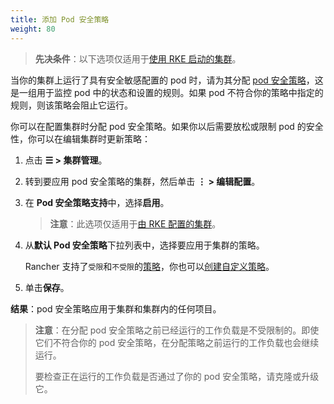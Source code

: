 ```yaml
---
title: 添加 Pod 安全策略
weight: 80
---
```


> **先决条件**：以下选项仅适用于[使用 RKE 启动的集群]({{<baseurl>}}/rancher/v2.6/en/cluster-provisioning/rke-clusters/)。

当你的集群上运行了具有安全敏感配置的 pod 时，请为其分配 [pod 安全策略]({{<baseurl>}}/rancher/v2.6/en/admin-settings/pod-security-policies/)，这是一组用于监控 pod 中的状态和设置的规则。如果 pod 不符合你的策略中指定的规则，则该策略会阻止它运行。

你可以在配置集群时分配 pod 安全策略。如果你以后需要放松或限制 pod 的安全性，你可以在编辑集群时更新策略：

1. 点击 **☰ > 集群管理**。
1. 转到要应用 pod 安全策略的集群，然后单击 **⋮ > 编辑配置**。
1. 在 **Pod 安全策略支持**中，选择**启用**。

   > **注意**：此选项仅适用于[由 RKE 配置的集群]({{<baseurl>}}/rancher/v2.6/en/cluster-provisioning/rke-clusters/)。

1. 从**默认 Pod 安全策略**下拉列表中，选择要应用于集群的策略。

   Rancher 支持了`受限`和`不受限`的[策略]({{<baseurl>}}/rancher/v2.6/en/admin-settings/pod-security-policies/#default-pod-security-policies)，你也可以[创建自定义策略]({{<baseurl>}}/rancher/v2.6/en/admin-settings/pod-security-policies/#default-pod-security-policies)。

1. 单击**保存**。

**结果**：pod 安全策略应用于集群和集群内的任何项目。

> **注意**：在分配 pod 安全策略之前已经运行的工作负载是不受限制的。即使它们不符合你的 pod 安全策略，在分配策略之前运行的工作负载也会继续运行。
>
> 要检查正在运行的工作负载是否通过了你的 pod 安全策略，请克隆或升级它。
